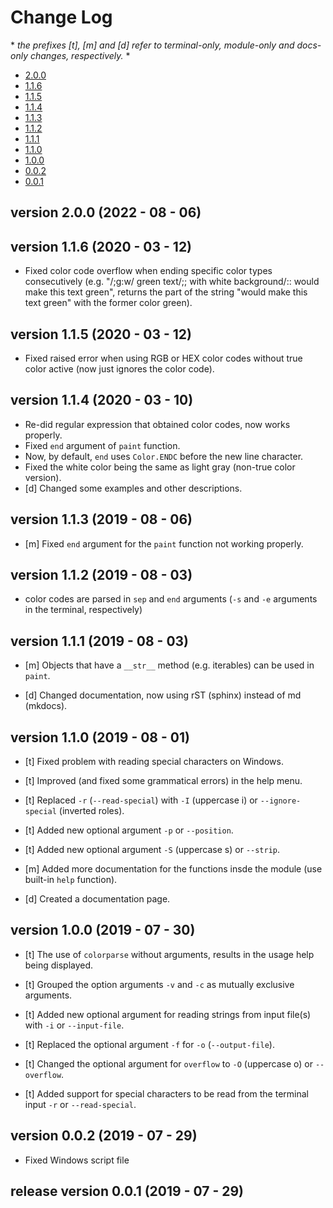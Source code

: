 # Change Log

\* *the prefixes [t], [m] and [d] refer to terminal-only, module-only and docs-only changes, respectively.* *

<a name="toc"></a>

- [2.0.0](https://github.com/tobimd/colorparse/blob/master/CHANGELOG.md#version-2.0.0)
- [1.1.6](https://github.com/tobimd/colorparse/blob/master/CHANGELOG.md#version-1.1.6)
- [1.1.5](https://github.com/tobimd/colorparse/blob/master/CHANGELOG.md#version-1.1.5)
- [1.1.4](https://github.com/tobimd/colorparse/blob/master/CHANGELOG.md#version-1.1.4)
- [1.1.3](https://github.com/tobimd/colorparse/blob/master/CHANGELOG.md#version-1.1.3)
- [1.1.2](https://github.com/tobimd/colorparse/blob/master/CHANGELOG.md#version-1.1.2)
- [1.1.1](https://github.com/tobimd/colorparse/blob/master/CHANGELOG.md#version-1.1.1)
- [1.1.0](https://github.com/tobimd/colorparse/blob/master/CHANGELOG.md#version-1.1.0)
- [1.0.0](https://github.com/tobimd/colorparse/blob/master/CHANGELOG.md#version-1.0.0)
- [0.0.2](https://github.com/tobimd/colorparse/blob/master/CHANGELOG.md#version-0.0.2)
- [0.0.1](https://github.com/tobimd/colorparse/blob/master/CHANGELOG.md#version-0.0.1)

<a name="latest"></a>
<a name="version-2.0.0"></a>
<a name="2.0.0"></a>

## version 2.0.0   (2022 - 08 - 06)

<a name="version-1.1.6"></a>
<a name="1.1.6"></a>

## version 1.1.6   (2020 - 03 - 12)

- Fixed color code overflow when ending specific color types consecutively (e.g. "/;g:w/ green text/;; with white background/:: would make this text green", returns the part of the string "would make this text green" with the former color green).

<a name="version-1.1.5"></a>
<a name="1.1.5"></a>

## version 1.1.5   (2020 - 03 - 12)

- Fixed raised error when using RGB or HEX color codes without true color active (now just ignores the color code).

<a name="version-1.1.4"></a>
<a name="1.1.4"></a>

## version 1.1.4   (2020 - 03 - 10)

- Re-did regular expression that obtained color codes, now works properly.
- Fixed ``end`` argument of ``paint`` function.
- Now, by default, ``end`` uses ``Color.ENDC`` before the new line character.
- Fixed the white color being the same as light gray (non-true color version).
- [d] Changed some examples and other descriptions.

<a name="version-1.1.3"></a>
<a name="1.1.3"></a>

## version 1.1.3   (2019 - 08 - 06)

- [m] Fixed ``end`` argument for the ``paint`` function not working properly.

<a name="version-1.1.2"></a>
<a name="1.1.2"></a>

## version 1.1.2   (2019 - 08 - 03)

- color codes are parsed in ``sep`` and ``end`` arguments (``-s`` and ``-e`` arguments in the terminal, respectively)

<a name="version-1.1.1"></a>
<a name="1.1.1"></a>

## version 1.1.1   (2019 - 08 - 03)

- [m] Objects that have a ``__str__`` method (e.g. iterables) can be used in ``paint``.

- [d] Changed documentation, now using rST (sphinx) instead of md (mkdocs).

<a name="version-1.1.0"></a>
<a name="1.1.0"></a>

## version 1.1.0   (2019 - 08 - 01)

- [t] Fixed problem with reading special characters on Windows.

- [t] Improved (and fixed some grammatical errors) in the help menu.
- [t] Replaced ``-r`` (``--read-special``) with ``-I`` (uppercase i) or ``--ignore-special`` (inverted roles).
- [t] Added new optional argument ``-p`` or ``--position``.
- [t] Added new optional argument ``-S`` (uppercase s) or ``--strip``.
- [m] Added more documentation for the functions insde the module (use built-in ``help`` function).
- [d] Created a documentation page.

<a name="version-1.0.0"></a>
<a name="1.0.0"></a>

## version 1.0.0   (2019 - 07 - 30)

- [t] The use of ``colorparse`` without arguments, results in the usage help being displayed.

- [t] Grouped the option arguments ``-v`` and ``-c`` as mutually exclusive arguments.
- [t] Added new optional argument for reading strings from input file(s) with ``-i`` or ``--input-file``.
- [t] Replaced the optional argument ``-f`` for ``-o`` (``--output-file``).
- [t] Changed the optional argument for ``overflow`` to ``-O`` (uppercase o) or ``--overflow``.
- [t] Added support for special characters to be read from the terminal input ``-r`` or ``--read-special``.

<a name="version-0.0.2"></a>
<a name="0.0.2"></a>

## version 0.0.2   (2019 - 07 - 29)

- Fixed Windows script file

<a name="version-0.0.1"></a>
<a name="0.0.1"></a>

## release version 0.0.1   (2019 - 07 - 29)
